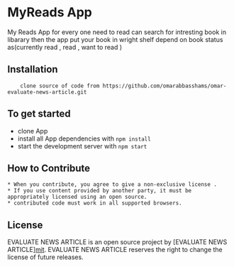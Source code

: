 # MyReads App

My Reads App for every one need to read can search for intresting book in libarary then the app put your book in wright shelf depend on book status as(currently read , read , want to read )

## Installation

        clone source of code from https://github.com/omarabbasshams/omar-evaluate-news-article.git

## To get started

- clone App
- install all App dependencies with `npm install`
- start the development server with `npm start`

## How to Contribute

    * When you contribute, you agree to give a non-exclusive license .
    * If you use content provided by another party, it must be appropriately licensed using an open source.
    * contributed code must work in all supported browsers.

## License

EVALUATE NEWS ARTICLE is an open source project by [EVALUATE NEWS ARTICLE][mit](https://opensource.org/licenses/MIT).
EVALUATE NEWS ARTICLE reserves the right to change the license of future releases.
